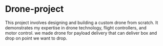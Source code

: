 # Drone-project
This project involves designing and building a custom drone from scratch. It demonstrates my expertise in drone technology, flight controllers, and motor control. we made drone for payload delivery that can deliver box and drop on point we want to drop.
